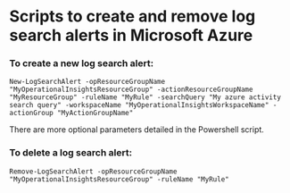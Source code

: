 # Scripts to create and remove log search alerts in Microsoft Azure

### To create a new log search alert:

```
New-LogSearchAlert -opResourceGroupName "MyOperationalInsightsResourceGroup" -actionResourceGroupName "MyResourceGroup" -ruleName "MyRule" -searchQuery "My azure activity search query" -workspaceName "MyOperationalInsightsWorkspaceName" -actionGroup "MyActionGroupName"
```

There are more optional parameters detailed in the Powershell script.


### To delete a log search alert:

```
Remove-LogSearchAlert -opResourceGroupName "MyOperationalInsightsResourceGroup" -ruleName "MyRule"
```